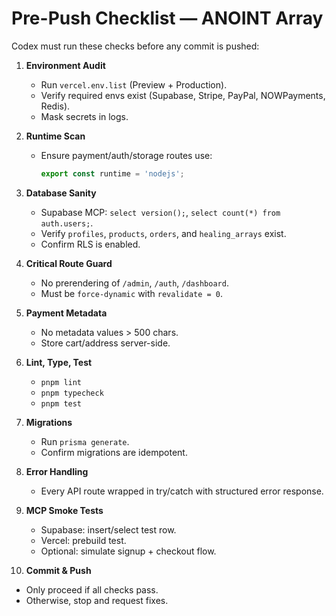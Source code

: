 # Pre-Push Checklist — ANOINT Array

Codex must run these checks before any commit is pushed:

1. **Environment Audit**
   - Run `vercel.env.list` (Preview + Production).
   - Verify required envs exist (Supabase, Stripe, PayPal, NOWPayments, Redis).
   - Mask secrets in logs.

2. **Runtime Scan**
   - Ensure payment/auth/storage routes use:
     ```ts
     export const runtime = 'nodejs';
     ```

3. **Database Sanity**
   - Supabase MCP: `select version();`, `select count(*) from auth.users;`.
   - Verify `profiles`, `products`, `orders`, and `healing_arrays` exist.
   - Confirm RLS is enabled.

4. **Critical Route Guard**
   - No prerendering of `/admin`, `/auth`, `/dashboard`.
   - Must be `force-dynamic` with `revalidate = 0`.

5. **Payment Metadata**
   - No metadata values > 500 chars.
   - Store cart/address server-side.

6. **Lint, Type, Test**
   - `pnpm lint`
   - `pnpm typecheck`
   - `pnpm test`

7. **Migrations**
   - Run `prisma generate`.
   - Confirm migrations are idempotent.

8. **Error Handling**
   - Every API route wrapped in try/catch with structured error response.

9. **MCP Smoke Tests**
   - Supabase: insert/select test row.
   - Vercel: prebuild test.
   - Optional: simulate signup + checkout flow.

10. **Commit & Push**
   - Only proceed if all checks pass.
   - Otherwise, stop and request fixes.